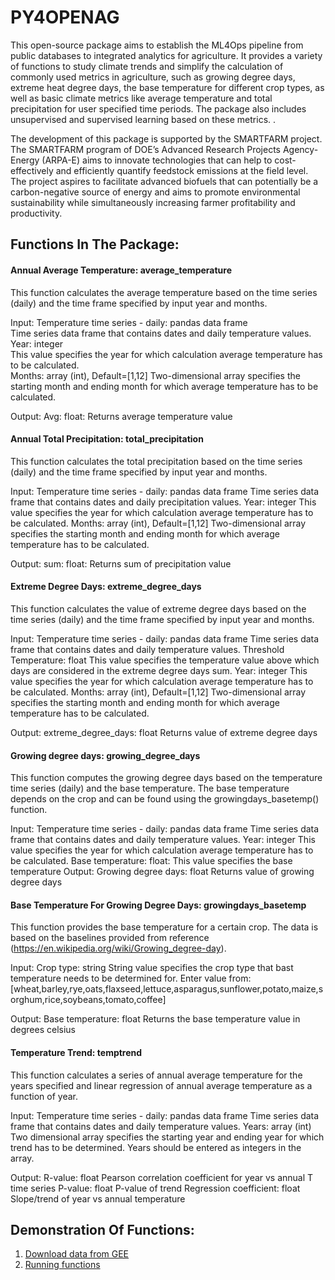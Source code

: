 # PY4OPENAG

This open-source package aims to establish the ML4Ops pipeline from public databases to integrated analytics for agriculture. It provides  a variety of functions  to study climate trends and simplify the calculation of commonly used metrics in agriculture, such as growing degree days, extreme heat degree days, the base temperature for different crop types, as well as basic climate metrics like average temperature and total precipitation for user specified time periods. The package also includes unsupervised and supervised learning based on these metrics. . 

The development of this package is supported by the SMARTFARM project. The SMARTFARM program of DOE’s Advanced Research Projects Agency-Energy (ARPA-E) aims to innovate technologies that can help to cost-effectively and efficiently quantify feedstock emissions at the field level. The project aspires to facilitate advanced biofuels that can potentially be a carbon-negative source of energy and aims to promote environmental sustainability while simultaneously increasing farmer profitability and productivity. 


## Functions In The Package:

#### Annual Average Temperature: average_temperature
 
This function calculates the average temperature based on the time series (daily) and the time frame specified by input year and months.    
 
Input: 
Temperature time series - daily: pandas data frame \
Time series data frame that contains dates and daily temperature values. \
Year: integer \
This value specifies the year for which calculation average temperature has to be calculated. \
Months: array (int), Default=[1,12]
Two-dimensional array specifies the starting month and ending month for which average temperature has to be calculated.
 
Output:
Avg: float:
Returns average temperature value
 
 
#### Annual Total Precipitation: total_precipitation
 
This function calculates the total precipitation based on the time series (daily) and the time frame specified by input year and months.    
 
Input: 
Temperature time series - daily: pandas data frame 
Time series data frame that contains dates and daily precipitation values. 
Year: integer
This value specifies the year for which calculation average temperature has to be calculated. 
Months: array (int), Default=[1,12]
Two-dimensional array specifies the starting month and ending month for which average temperature has to be calculated.
 
Output:
sum: float:
Returns sum of precipitation value
 
 
#### Extreme Degree Days: extreme_degree_days
 
This function calculates the value of extreme degree days based on the time series (daily) and the time frame specified by input year and months.    
 
Input: 
Temperature time series - daily: pandas data frame 
Time series data frame that contains dates and daily temperature values. 
Threshold Temperature: float
This value specifies the temperature value above which days are considered in the extreme degree days sum.
Year: integer
This value specifies the year for which calculation average temperature has to be calculated. 
Months: array (int), Default=[1,12]
Two-dimensional array specifies the starting month and ending month for which average temperature has to be calculated.
 
Output:
extreme_degree_days: float
Returns value of extreme degree days
 
#### Growing degree days: growing_degree_days
 
This function computes the growing degree days based on the temperature time series (daily) and the base temperature. The base temperature depends on the crop and can be found using the growingdays_basetemp() function.
 
Input: 
Temperature time series - daily: pandas data frame 
Time series data frame that contains dates and daily temperature values. 
Year: integer
This value specifies the year for which calculation average temperature has to be calculated. 
Base temperature: float:
This value specifies the base temperature 
Output: 
Growing degree days: float
Returns value of growing degree days
 
#### Base Temperature For Growing Degree Days: growingdays_basetemp 
 
This function provides the base temperature for a certain crop. The data is based on the baselines provided from reference (https://en.wikipedia.org/wiki/Growing_degree-day).
 
Input: 
Crop type: string 
String value specifies the crop type that bast temperature needs to be determined for. Enter value from: [wheat,barley,rye,oats,flaxseed,lettuce,asparagus,sunflower,potato,maize,sorghum,rice,soybeans,tomato,coffee]
 
Output: 
Base temperature: float
Returns the base temperature value in degrees celsius
 
#### Temperature Trend: temptrend
 
This function calculates a series of annual average temperature for the years specified and linear regression of annual average temperature as a function of year. 
 
Input: 
Temperature time series - daily: pandas data frame 
Time series data frame that contains dates and daily temperature values. 
Years: array (int)
Two dimensional array specifies the starting year and ending year for which trend has to be determined. Years should be entered as integers in the array.
 
Output:
R-value: float
Pearson correlation coefficient for year vs annual T time series
P-value: float
P-value of trend
Regression coefficient: float
Slope/trend of year vs annual temperature

## Demonstration Of Functions:

1. [Download data from GEE](https://colab.research.google.com/drive/1hjUK8Dm66VqoQkbXcvv-405CT4wGDuPL)
2. [Running functions](https://colab.research.google.com/drive/12RtHj3OmjxfOxZadWmA93v9vXr8bYqV6)

